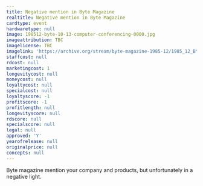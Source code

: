 ```yaml
---
title: Negative mention in Byte Magazine
realtitle: Negative mention in Byte Magazine
cardtype: event
hardwaretype: null
image: 198512-byte-10-13-computer-conferencing-0000.jpg
imageattribution: TBC
imagelicense: TBC
imagelink: 'https://archive.org/stream/byte-magazine-1985-12/1985_12_BYTE_10-13_Computer_Conferencing#page/n0/mode/2up'
staffcost: null
rdcost: null
marketingcost: 1
longevitycost: null
moneycost: null
loyaltycost: null
specialcost: null
loyaltyscore: -1
profitscore: -1
profitlength: null
longevityscore: null
rdscore: null
specialscore: null
legal: null
approved: 'Y'
yearofrelease: null
originalprice: null
concepts: null
---
```


Byte magazine mention your company and products, but unfortunately in a negative light.
